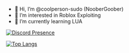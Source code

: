 - 👋 Hi, I’m @coolperson-sudo (NooberGoober)
- 👀 I’m interested in Roblox Exploiting
- 🌱 I’m currently learning LUA

[![Discord Presence](https://lanyard.cnrad.dev/api/1261962956732760105)](https://discord.com/users/1261962956732760105)

[![Top Langs](https://github-readme-stats.vercel.app/api/top-langs/?username=coolperson-sudo&langs_count=8&theme=radical)](https://github.com/anuraghazra/github-readme-stats)
